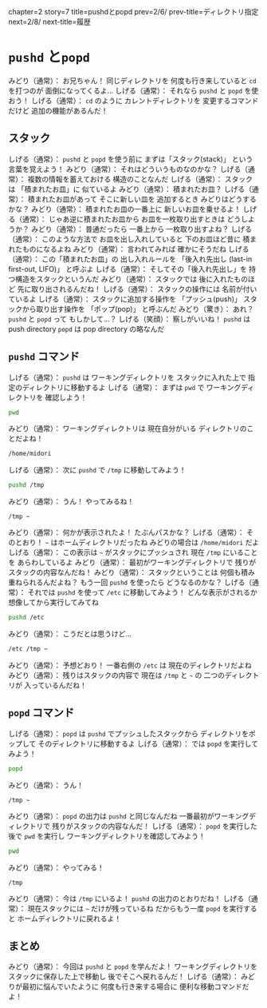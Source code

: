 chapter=2
story=7
title=pushdとpopd
prev=2/6/
prev-title=ディレクトリ指定
next=2/8/
next-title=履歴

# `pushd` と`popd`

みどり（通常）：
  お兄ちゃん！
  同じディレクトリを
  何度も行き来していると
  `cd` を打つのが
  面倒になってくるよ…
しげる（通常）：
  それなら
  `pushd` と `popd` を使おう！
しげる（通常）：
  `cd` のように
  カレントディレクトリを
  変更するコマンドだけど
  追加の機能があるんだ！

## スタック

しげる（通常）：
  `pushd` と `popd` を使う前に
  まずは「スタック(stack)」
  という言葉を覚えよう！
みどり（通常）：
  それはどういうものなのかな？
しげる（通常）：
  複数の情報を蓄えておける
  構造のことなんだ
しげる（通常）：
  スタックは
  「積まれたお皿」に
  似ているよ
みどり（通常）：
  積まれたお皿？
しげる（通常）：
  積まれたお皿があって
  そこに新しい皿を
  追加するとき
  みどりはどうするかな？
みどり（通常）：
  積まれたお皿の一番上に
  新しいお皿を乗せるよ！
しげる（通常）：
  じゃあ逆に積まれたお皿から
  お皿を一枚取り出すときは
  どうしようか？
みどり（通常）：
  普通だったら
  一番上から
  一枚取り出すよね？
しげる（通常）：
  このような方法で
  お皿を出し入れしていると
  下のお皿ほど昔に
  積まれたものになるよね
みどり（通常）：
  言われてみれば
  確かにそうだね
しげる（通常）：
  この「積まれたお皿」の
  出し入れルールを
  「後入れ先出し
  (last-in first-out, LIFO)」
  と呼ぶよ
しげる（通常）：
  そしてその「後入れ先出し」を
  持つ構造をスタックというんだ
みどり（通常）：
  スタックでは
  後に入れたものほど
  先に取り出されるんだね！
しげる（通常）：
  スタックの操作には
  名前が付いているよ
しげる（通常）：
  スタックに追加する操作を
  「プッシュ(push)」
  スタックから取り出す操作を
  「ポップ(pop)」
  と呼ぶんだ
みどり（驚き）：
  あれ？
  `pushd` と `popd` って
  もしかして…？
しげる（笑顔）：
  察しがいいね！
  `pushd` は push directory
  `popd` は pop directory
  の略なんだ

## `pushd` コマンド

しげる（通常）：
  `pushd` は
  ワーキングディレクトリを
  スタックに入れた上で
  指定のディレクトリに移動するよ
しげる（通常）：
  まずは `pwd` で
  ワーキングディレクトリを
  確認しよう！

```bash
pwd
```

みどり（通常）：
  ワーキングディレクトリは
  現在自分がいる
  ディレクトリのことだよね！

```bash
/home/midori
```

しげる（通常）：
  次に `pushd` で
  `/tmp` に移動してみよう！

```bash
pushd /tmp
```

みどり（通常）：
  うん！
  やってみるね！

```console
/tmp ~
```

みどり（通常）：
  何かが表示されたよ！
  たぶんパスかな？
しげる（通常）：
  そのとおり！
  `~` はホームディレクトリだったね
  みどりの場合は `/home/midori` だよ
しげる（通常）：
  この表示は
  `~` がスタックにプッシュされ
  現在 `/tmp` にいることを
  あらわしているよ
みどり（通常）：
  最初がワーキングディレクトリで
  残りがスタックの内容なんだね！
みどり（通常）：
  スタックということは
  何個も積み重ねられるんだよね？
  もう一回 `pushd` を使ったら
  どうなるのかな？
しげる（通常）：
  それでは `pushd` を使って
  `/etc` に移動してみよう！
  どんな表示がされるか
  想像してから実行してみてね

```bash
pushd /etc
```

みどり（通常）：
  こうだとは思うけど…

```bash
/etc /tmp ~
```

みどり（通常）：
  予想どおり！
  一番右側の `/etc` は
  現在のディレクトリだよね
みどり（通常）：
  残りはスタックの内容で
  現在は `/tmp` と `~` の
  二つのディレクトリが
  入っているんだね！

## `popd` コマンド

しげる（通常）：
  `popd` は
  `pushd` でプッシュしたスタックから
  ディレクトリをポップして
  そのディレクトリに移動するよ
しげる（通常）：
  では `popd` を実行してみよう！

```bash
popd
```

みどり（通常）：
  うん！

```console
/tmp ~
```

みどり（通常）：
  `popd` の出力は
  `pushd` と同じなんだね
  一番最初がワーキングディレクトリで
  残りがスタックの内容なんだ！
しげる（通常）：
  `popd` を実行した後で `pwd` を実行し
  ワーキングディレクトリを確認してみよう！

```bash
pwd
```

みどり（通常）：
  やってみる！

```console
/tmp
```

みどり（通常）：
  今は `/tmp` にいるよ！
  `pushd` の出力のとおりだね！
しげる（通常）：
  現在スタックには `~` だけが残っているね
  だからもう一度 `popd` を実行すると
  ホームディレクトリに戻れるよ！

## まとめ

みどり（通常）：
  今回は `pushd` と `popd` を学んだよ！
  ワーキングディレクトリを
  スタックに保存した上で移動し
  後でそこへ戻れるんだ！
しげる（通常）：
  みどりが最初に悩んでいたように
  何度も行き来する場合に
  便利な移動コマンドだよ！


